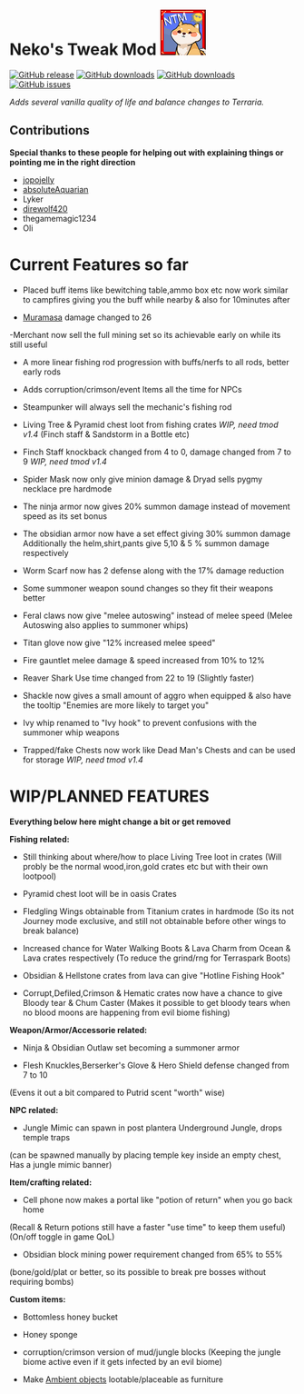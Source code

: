 # **Neko's Tweak Mod** ![img](icon.png)
[![GitHub release](https://img.shields.io/github/release/Nekololizu/NekoTweakMod.svg)](https://github.com/Nekololizu/NekoTweakMod/releases/latest)
[![GitHub downloads](https://img.shields.io/github/downloads/Nekololizu/NekoTweakMod/latest/total.svg)](https://github.com/Nekololizu/NekoTweakMod/releases/latest)
[![GitHub downloads](https://img.shields.io/github/downloads/Nekololizu/NekoTweakMod/total.svg)](https://github.com/Nekololizu/NekoTweakMod/releases)
[![GitHub issues](https://img.shields.io/github/issues/Nekololizu/NekoTweakMod.svg)](https://github.com/Nekololizu/NekoTweakMod/issues)
 
*Adds several vanilla quality of life and balance changes to Terraria.*

## Contributions
**Special thanks to these people for helping out with explaining things or pointing me in the right direction**
- [jopojelly](https://forums.terraria.org/index.php?members/jopojelly.37401/)
- [absoluteAquarian](https://forums.terraria.org/index.php?members/absoluteaquarian.64645/)
- Lyker
- [direwolf420](https://forums.terraria.org/index.php?members/direwolf420.123064/)
- thegamemagic1234
- Oli

# **Current Features so far** 

- Placed buff items like bewitching table,ammo box etc now work similar to campfires giving you the buff while nearby & also for 10minutes after

- [Muramasa](https://www.youtube.com/watch?v=V4F_zBKyMY0) damage changed to 26

-Merchant now sell the full mining set so its achievable early on while its still useful

- A more linear fishing rod progression with buffs/nerfs to all rods, better early rods

- Adds corruption/crimson/event Items all the time for NPCs

- Steampunker will always sell the mechanic's fishing rod

- Living Tree & Pyramid chest loot from fishing crates *WIP, need tmod v1.4*
(Finch staff & Sandstorm in a Bottle etc)

- Finch Staff knockback changed from 4 to 0, damage changed from 7 to 9 *WIP, need tmod v1.4*

- Spider Mask now only give minion damage & Dryad sells pygmy necklace pre hardmode

- The ninja armor now gives 20% summon damage instead of movement speed as its set bonus

- The obsidian armor now have a set effect giving 30% summon damage
Additionally the helm,shirt,pants give 5,10 & 5 % summon damage respectively

- Worm Scarf now has 2 defense along with the 17% damage reduction

- Some summoner weapon sound changes so they fit their weapons better

- Feral claws now give "melee autoswing" instead of melee speed
(Melee Autoswing also applies to summoner whips)

- Titan glove now give "12% increased melee speed"

- Fire gauntlet melee damage & speed increased from 10% to 12%

- Reaver Shark Use time changed from 22 to 19 (Slightly faster)

- Shackle now gives a small amount of aggro when equipped & also have the tooltip "Enemies are more likely to target you"

- Ivy whip renamed to "Ivy hook" to prevent confusions with the summoner whip weapons

- Trapped/fake Chests now work like Dead Man's Chests and can be used for storage *WIP, need tmod v1.4*





# **WIP/PLANNED FEATURES**
**Everything below here might change a bit or get removed**

**Fishing related:**

- Still thinking about where/how to place Living Tree loot in crates
(Will probly be the normal wood,iron,gold crates etc but with their own lootpool)

- Pyramid chest loot will be in oasis Crates

- Fledgling Wings obtainable from Titanium crates in hardmode
(So its not Journey mode exclusive, and still not obtainable before other wings to break balance)

- Increased chance for Water Walking Boots & Lava Charm from Ocean & Lava crates respectively
(To reduce the grind/rng for Terraspark Boots)

- Obsidian & Hellstone crates from lava can give "Hotline Fishing Hook" 

- Corrupt,Defiled,Crimson & Hematic crates now have a chance to give Bloody tear & Chum Caster
(Makes it possible to get bloody tears when no blood moons are happening from evil biome fishing)




**Weapon/Armor/Accessorie related:**

- Ninja & Obsidian Outlaw set becoming a summoner armor

- Flesh Knuckles,Berserker's Glove & Hero Shield defense changed from 7 to 10

(Evens it out a bit compared to Putrid scent "worth" wise)


**NPC related:**

- Jungle Mimic can spawn in post plantera Underground Jungle, drops temple traps

(can be spawned manually by placing temple key inside an empty chest, Has a jungle mimic banner)



**Item/crafting related:**

- Cell phone now makes a portal like "potion of return" when you go back home

(Recall & Return potions still have a faster "use time" to keep them useful)
(On/off toggle in game QoL)

- Obsidian block mining power requirement changed from 65% to 55%

(bone/gold/plat or better, so its possible to break pre bosses without requiring bombs)



**Custom items:**


- Bottomless honey bucket

- Honey sponge

- corruption/crimson version of mud/jungle blocks
(Keeping the jungle biome active even if it gets infected by an evil biome)

- Make [Ambient objects](https://terraria.gamepedia.com/Ambient_objects) lootable/placeable as furniture
